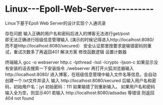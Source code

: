 # Linux---Epoll-Web-Server----------
 Linux下基于Epoll Web Server的设计实现个人通讯录

 
存在问题
	输入正确的用户名和密码后进入的博客无法进行get/post 	
	即无法正确进行班级信息管理输入
	(演示的时候记得进入http://localhost:8080/		
			而不是http://localhost:8080/secured）
	安全认证那里按要求是输错密码则重试，重试次数多了再返回401
解决方案
	修改函数逻辑
	设置计数器

 终端输入
gcc -o webserver http.c -lpthread -lssl -lcrypto -ljson-c
	如果显示没有安装的话去搜索一下安装指令
./webserver
	再打开火狐浏览器输入
	http://localhost:8080/
	进入博客，在班级信息管理中输入文件名等信息。会自动创建一个.txt文件并读入
	输入	http://localhost:8080/secured
	后输入用户名和密码，初始用户名：jyt
			     		初始密码：111
	如果输错了则重新输入。
	如果用户名和密码输入全为空，则显示401
	若输入	http://localhost:8080/adsadas	等错误
	则返回404 not found





